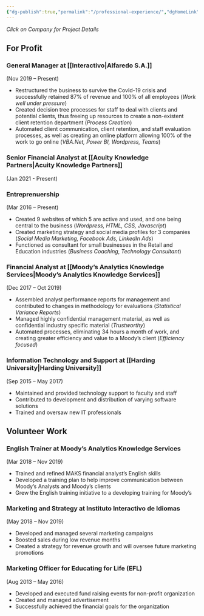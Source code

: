 ```yaml
---
{"dg-publish":true,"permalink":"/professional-experience/","dgHomeLink":true,"dgPassFrontmatter":false}
---
```


*Click on Company for Project Details*

## For Profit
### General Manager at [[Interactivo|Alfaredo S.A.]] 
(Nov 2019 – Present)
- Restructured the business to survive the CovId-19 crisis and successfully retained 87% of revenue and 100% of all employees (_Work well under pressure_)
- Created decision tree processes for staff to deal with clients and potential clients, thus freeing up resources to create a non-existent client retention department (_Process Creation_)
- Automated client communication, client retention, and staff evaluation processes, as well as creating an online platform allowing 100% of the work to go online (_VBA.Net, Power BI, Wordpress, Teams_)

### Senior Financial Analyst at [[Acuity Knowledge Partners|Acuity Knowledge Partners]]
(Jan 2021 - Present)


### Entreprenuership
(Mar 2016 – Present)
- Created 9 websites of which 5 are active and used, and one being central to the business (_Wordpress, HTML, CSS, Javascript_)
- Created marketing strategy and social media profiles for 3 companies (_Social Media Marketing, Facebook Ads, LinkedIn Ads_)
- Functioned as consultant for small businesses in the Retail and Education industries (_Business Coaching_, _Technology Consultant_)

### Financial Analyst at [[Moody’s Analytics Knowledge Services|Moody’s Analytics Knowledge Services]]
(Dec 2017 – Oct 2019)
- Assembled analyst performance reports for management and contributed to changes in methodology for evaluations (_Statistical Variance Reports_)
- Managed highly confidential management material, as well as confidential industry specific material (_Trustworthy_)
- Automated processes, eliminating 34 hours a month of work, and creating greater efficiency and value to a Moody’s client (_Efficiency focused_)


### Information Technology and Support at [[Harding University|Harding University]]
(Sep 2015 – May 2017)
- Maintained and provided technology support to faculty and staff
- Contributed to development and distribution of varying software solutions
- Trained and oversaw new IT professionals

## Volunteer Work
### English Trainer at Moody’s Analytics Knowledge Services
(Mar 2018 – Nov 2019)
- Trained and refined MAKS financial analyst’s English skills
- Developed a training plan to help improve communication between Moody’s Analysts and Moody’s clients
- Grew the English training initiative to a developing training for Moody’s

### Marketing and Strategy at Instituto Interactivo de Idiomas
(May 2018 – Nov 2019)
- Developed and managed several marketing campaigns
- Boosted sales during low revenue months
- Created a strategy for revenue growth and will oversee future marketing promotions

### Marketing Officer for Educating for Life (EFL)
(Aug 2013 – May 2016)
- Developed and executed fund raising events for non-profit organization
- Created and managed advertisement
- Successfully achieved the financial goals for the organization